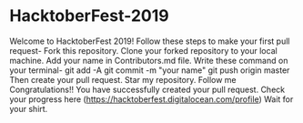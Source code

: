 # HacktoberFest-2019
Welcome to HacktoberFest 2019!
Follow these steps to make your first pull request-
Fork this repository.
Clone your forked repository to your local machine.
Add your name in Contributors.md file.
Write these command on your terminal-
git add -A
git commit -m "your name"
git push origin master
Then create your pull request.
Star my repository.
Follow me
Congratulations!! You have successfully created your pull request.
Check your progress here (https://hacktoberfest.digitalocean.com/profile)
Wait for your shirt.
